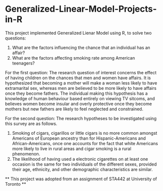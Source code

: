 # Generalized-Linear-Model-Projects-in-R

This project implemented Generalized Lienar Model using R, to solve two questions: 
1. What are the factors influencing the chance that an individual has an affair?
2. What are the factors affecting smoking rate among American teenagers?

For the first question: The research question of interest concerns the effect of having children on the chances that men and women
have affairs. It is hypothesized that becoming a mother will make a woman less likely to have extramarital
sex, whereas men are believed to be more likely to have affairs once they become fathers. The individual
making this hypothesis has a knowledge of human behaviour based entirely on viewing TV sitcoms, and
believes women become insular and overly protective once they become mothers but new fathers are likely
to feel neglected and constrained.

For the second question: The research hypotheses to be investigated using this survey are as follows.
1. Smoking of cigars, cigarillos or little cigars is no more common amongst Americans of European
ancestry than for Hispanic-Americans and African-Americans, once one accounts for the fact that
white Americans more likely to live in rural areas and cigar smoking is a rural phenomenon.
2. The likelihood of having used a electronic cigarettes on at least one occasion is the same for two
individuals of the different sexes, provided their age, ethnicity, and other demographic characteristics
are similar.

** This project was adopted from an assignment of STA442 at University of Toronto **

